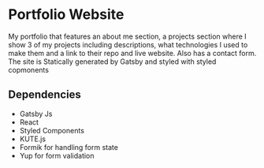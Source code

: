 # Portfolio Website

My portfolio that features an about me section, a projects section where I show 3 of my projects including descriptions, what technologies I used to make them and a link to their repo and live website. Also has a contact form. The site is Statically generated by Gatsby and styled with styled copmonents

## Dependencies

- Gatsby Js
- React
- Styled Components
- KUTE.js
- Formik for handling form state
- Yup for form validation
